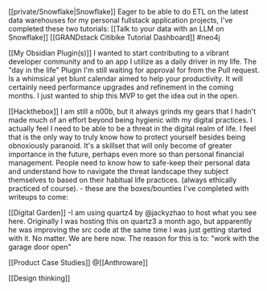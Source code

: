 [[private/Snowflake|Snowflake]]
	Eager to be able to do ETL on the latest data warehouses for my personal fullstack application projects, I've completed these two tutorials:
		[[Talk to your data with an LLM on Snowflake]]
		[[GRANDstack Citibike Tutorial Dashboard]] #neo4j

[[My Obsidian Plugin(s)]]
	I wanted to start contributing to a vibrant developer community and to an app I utilize as a daily driver in my life.
	The "day in the life" Plugin I'm still waiting for approval for from the Pull request. Is a whimsical yet blunt calendar aimed to help your productivity. It will certainly need performance upgrades and refinement in the coming months. I just wanted to ship this MVP to get the idea out in the open.

[[Hackthebox]]
	I am still a n00b, but it always grinds my gears that I hadn't made much of an effort beyond being hygienic with my digital practices. I actually feel I need to be able to be a threat in the digital realm of life. I feel that is the only way to truly know how to protect yourself besides being obnoxiously paranoid. It's a skillset that will only become of greater importance in the future, perhaps even more so than personal financial management. People need to know how to safe-keep their personal data and understand how to navigate the threat landscape they subject themselves to based on their habitual life practices. (always ethically practiced of course).
	- these are the boxes/bounties I've completed with writeups to come:

[[Digital Garden]]
	-I am using quartz4 by @jackyzhao to host what you see here. Originally I was hosting this on quartz3 a month ago, but apparently he was improving the src code at the same time I was just getting started with it. No matter. We are here now.
	The reason for this is to: "work with the garage door open" 

[[Product Case Studies]]
	@[[Anthroware]] 
	

[[Design thinking]]

